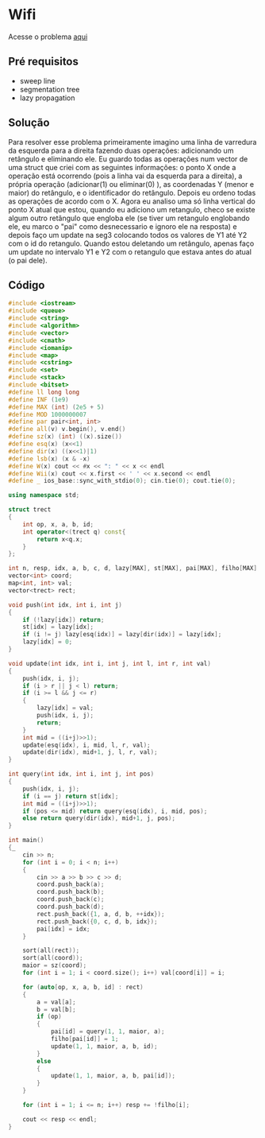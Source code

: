 # Wifi

Acesse o problema [aqui](https://olimpiada.ic.unicamp.br/pratique/p2/2018/f2/wifi/)

## Pré requisitos 
* sweep line
* segmentation tree
* lazy propagation 

## Solução
Para resolver esse problema primeiramente imagino uma linha de varredura da esquerda para a direita fazendo duas operações: adicionando um retângulo e eliminando ele. Eu guardo todas as operações num vector de uma struct que criei com as seguintes informações: o ponto X onde a operação está ocorrendo (pois a linha vai da esquerda para a direita), a própria operação (adicionar(1) ou eliminar(0) ), as coordenadas Y (menor e maior) do retângulo, e o identificador do retângulo. Depois eu ordeno todas as operações de acordo com o X. Agora eu analiso uma só linha vertical do ponto X atual que estou, quando eu adiciono um retangulo, checo se existe algum outro retângulo que engloba ele (se tiver um retangulo englobando ele, eu marco o "pai" como desnecessario e ignoro ele na resposta) e depois faço um update na seg3 colocando todos os valores de Y1 até Y2 com o id do retangulo. Quando estou deletando um retângulo, apenas faço um update no intervalo Y1 e Y2 com o retangulo que estava antes do atual (o pai dele).   

## Código
```cpp
#include <iostream>
#include <queue>
#include <string>
#include <algorithm>
#include <vector>
#include <cmath>
#include <iomanip>
#include <map>
#include <cstring>
#include <set>
#include <stack>
#include <bitset>
#define ll long long
#define INF (1e9)
#define MAX (int) (2e5 + 5)
#define MOD 1000000007
#define par pair<int, int>
#define all(v) v.begin(), v.end()
#define sz(x) (int) ((x).size())
#define esq(x) (x<<1)
#define dir(x) ((x<<1)|1)
#define lsb(x) (x & -x)
#define W(x) cout << #x << ": " << x << endl
#define Wii(x) cout << x.first << ' ' << x.second << endl
#define _ ios_base::sync_with_stdio(0); cin.tie(0); cout.tie(0);

using namespace std;

struct trect
{
	int op, x, a, b, id;
	int operator<(trect q) const{
		return x<q.x;
	}
};

int n, resp, idx, a, b, c, d, lazy[MAX], st[MAX], pai[MAX], filho[MAX], maior;
vector<int> coord;
map<int, int> val;
vector<trect> rect;

void push(int idx, int i, int j)
{
	if (!lazy[idx]) return;
	st[idx] = lazy[idx];
	if (i != j) lazy[esq(idx)] = lazy[dir(idx)] = lazy[idx];
	lazy[idx] = 0;
}

void update(int idx, int i, int j, int l, int r, int val)
{
	push(idx, i, j);
	if (i > r || j < l) return;
	if (i >= l && j <= r)
	{
		lazy[idx] = val;
		push(idx, i, j);
		return;
	}
	int mid = ((i+j)>>1);
	update(esq(idx), i, mid, l, r, val);
	update(dir(idx), mid+1, j, l, r, val);
}

int query(int idx, int i, int j, int pos)
{
	push(idx, i, j);
	if (i == j) return st[idx];
	int mid = ((i+j)>>1);
	if (pos <= mid) return query(esq(idx), i, mid, pos);
	else return query(dir(idx), mid+1, j, pos);
}

int main()
{_
	cin >> n;
	for (int i = 0; i < n; i++)
	{
		cin >> a >> b >> c >> d;
		coord.push_back(a);
		coord.push_back(b);
		coord.push_back(c);
		coord.push_back(d);
		rect.push_back({1, a, d, b, ++idx});
		rect.push_back({0, c, d, b, idx});
		pai[idx] = idx;
	}

	sort(all(rect));
	sort(all(coord));
	maior = sz(coord);
	for (int i = 1; i < coord.size(); i++) val[coord[i]] = i;

	for (auto[op, x, a, b, id] : rect)
	{
		a = val[a];
		b = val[b];
		if (op)
		{	
			pai[id] = query(1, 1, maior, a);
			filho[pai[id]] = 1;
			update(1, 1, maior, a, b, id);
		}
		else
		{
			update(1, 1, maior, a, b, pai[id]);
		}
	}

	for (int i = 1; i <= n; i++) resp += !filho[i];

	cout << resp << endl;
}	
```
